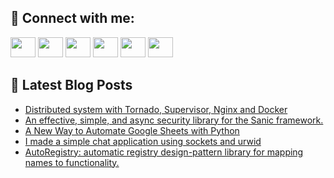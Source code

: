 ## 🔎 Connect with me:
[<img height="32" width="40" src="https://cdn.jsdelivr.net/npm/simple-icons@v5/icons/telegram.svg" />](https://t.me/bullbesh)
[<img height="32" width="40" src="https://cdn.jsdelivr.net/npm/simple-icons@v5/icons/vk.svg" />](https://vk.com/bullbesh)
[<img height="32" width="40" src="https://cdn.jsdelivr.net/npm/simple-icons@v5/icons/twitter.svg" />](https://twitter.com/bullbesh1)
[<img height="32" width="40" src="https://cdn.jsdelivr.net/npm/simple-icons@v5/icons/instagram.svg" />](https://www.instagram.com/bullbesh)
[<img height="32" width="40" src="https://cdn.jsdelivr.net/npm/simple-icons@v5/icons/reddit.svg" />](https://www.reddit.com/user/bullbesh)
[<img height="32" width="40" src="https://cdn.jsdelivr.net/npm/simple-icons@v5/icons/youtube.svg" />](https://www.youtube.com/channel/UCtfjRs6uzgq5mfm8S06WTcg)

## 📕 Latest Blog Posts
<!-- BLOG-POST-LIST:START -->
- [Distributed system with Tornado, Supervisor, Nginx and Docker](https://www.reddit.com/r/Python/comments/uu2vro/distributed_system_with_tornado_supervisor_nginx/)
- [An effective, simple, and async security library for the Sanic framework.](https://www.reddit.com/r/Python/comments/uu1yz8/an_effective_simple_and_async_security_library/)
- [A New Way to Automate Google Sheets with Python](https://www.reddit.com/r/Python/comments/uu0s6m/a_new_way_to_automate_google_sheets_with_python/)
- [I made a simple chat application using sockets and urwid](https://www.reddit.com/r/Python/comments/uu0hag/i_made_a_simple_chat_application_using_sockets/)
- [AutoRegistry: automatic registry design-pattern library for mapping names to functionality.](https://www.reddit.com/r/Python/comments/utzcwv/autoregistry_automatic_registry_designpattern/)
<!-- BLOG-POST-LIST:END -->
